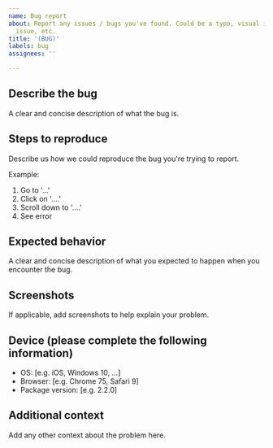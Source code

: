 ```yaml
---
name: Bug report
about: Report any issues / bugs you've found. Could be a typo, visual issue, functional
  issue, etc.
title: '(BUG)'
labels: bug
assignees: ''

---
```


## Describe the bug

A clear and concise description of what the bug is.

## Steps to reproduce

Describe us how we could reproduce the bug you're trying to report.

Example:

 1. Go to '...'
 2. Click on '....'
 3. Scroll down to '....'
 4. See error

## Expected behavior

A clear and concise description of what you expected to happen when you encounter the bug.

## Screenshots

If applicable, add screenshots to help explain your problem.

## Device (please complete the following information)

- OS: [e.g. iOS, Windows 10, ...]
- Browser: [e.g. Chrome 75, Safari 9]
- Package version: [e.g. 2.2.0]

## Additional context

Add any other context about the problem here.

